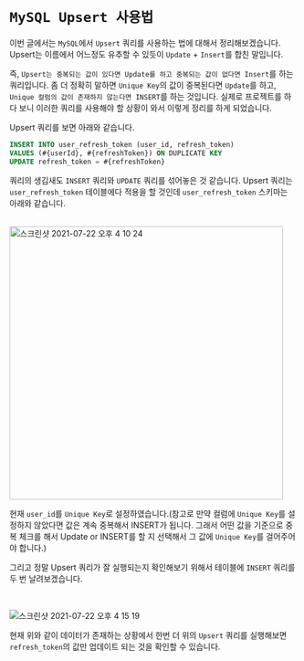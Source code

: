 # `MySQL Upsert 사용법`

이번 글에서는 `MySQL`에서 `Upsert` 쿼리를 사용하는 법에 대해서 정리해보겠습니다. Upsert는 이름에서 어느정도 유추할 수 있듯이 `Update` + `Insert`를 합친 말입니다. 

즉, `Upsert는 중복되는 값이 있다면 Update를 하고 중복되는 값이 없다면 Insert`를 하는 쿼리입니다. 좀 더 정확히 말하면 `Unique Key`의 값이 중복된다면 `Update`를 하고, `Unique 컬럼의 값이 존재하지 않는다면 INSERT`를 하는 것입니다. 실제로 프로젝트를 하다 보니 이러한 쿼리를 사용해야 할 상황이 와서 이렇게 정리를 하게 되었습니다. 

Upsert 쿼리를 보면 아래와 같습니다. 

```sql
INSERT INTO user_refresh_token (user_id, refresh_token)
VALUES (#{userId}, #{refreshToken}) ON DUPLICATE KEY
UPDATE refresh_token = #{refreshToken}
```

쿼리의 생김새도 `INSERT` 쿼리와 `UPDATE` 쿼리를 섞어놓은 것 같습니다. Upsert 쿼리는 `user_refresh_token` 테이블에다 적용을 할 것인데 `user_refresh_token` 스키마는 아래와 같습니다. 

<br>

<img width="479" alt="스크린샷 2021-07-22 오후 4 10 24" src="https://user-images.githubusercontent.com/45676906/126601830-13537e34-b97f-4774-b065-063f42f0c7e3.png">

현재 `user_id`를 `Unique Key`로 설정하였습니다.(참고로 만약 컬럼에 `Unique Key`를 설정하지 않았다면 값은 계속 중복해서 INSERT가 됩니다. 그래서 어떤 값을 기준으로 중복 체크를 해서 Update or INSERT를 할 지 선택해서 그 값에 `Unique Key`를 걸어주어야 합니다.) 

그리고 정말 Upsert 쿼리가 잘 실행되는지 확인해보기 위해서 테이블에 `INSERT` 쿼리를 두 번 날려보겠습니다.

<br>

![스크린샷 2021-07-22 오후 4 15 19](https://user-images.githubusercontent.com/45676906/126602256-22d9dc15-ca3c-4215-af62-412d957983f2.png)

현재 위와 같이 데이터가 존재하는 상황에서 한번 더 위의 `Upsert` 쿼리를 실행해보면 `refresh_token`의 값만 업데이트 되는 것을 확인할 수 있습니다.
